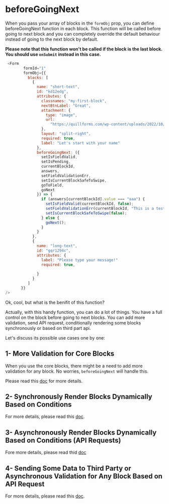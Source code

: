 # beforeGoingNext

When you pass your array of blocks in the `formObj` prop, you can define beforeGoingNext function in each block.
This function will be called before going to next block and you can completely override the default behaviour instead of going to the next block by default.

**Please note that this function won't be called if the block is the last block. You should use `onSubmit` instead in this case.**

``` js
 <Form
        formId="1"
        formObj={{
          blocks: [
            {
              name: "short-text",
              id: "kd12edg",
              attributes: {
                classnames: "my-first-block",
                nextBtnLabel: "Great",
                attachment: {
                  type: "image",
                  url:
                    "https://quillforms.com/wp-content/uploads/2022/10/ludovic-migneault-B9YbNbaemMI-unsplash_50-scaled.jpeg"
                },
                layout: "split-right",
                required: true,
                label: "Let's start with your name"
              },
              beforeGoingNext: ({
                setIsFieldValid,
                setIsPending,
                currentBlockId,
                answers,
                setFieldValidationErr,
                setIsCurrentBlockSafeToSwipe,
                goToField,
                goNext
              }) => {
                if (answers[currentBlockId].value === "aaa") {
                  setIsFieldValid(currentBlockId, false);
                  setFieldValidationErr(currentBlockId, "This is a test");
                  setIsCurrentBlockSafeToSwipe(false);
                } else {
                  goNext();
                }
              }
            },
            {
              name: "long-text",
              id: "gqr1294c",
              attributes: {
                label: "Please type your message!"
                required: true,
      
              }
            }
          ]
       }}
/>
```
Ok, cool, but what is the benifit of this function?

Actually, with this handy function, you can do a lot of things. You have a full control on the block before going to next blocks.
You can add more validation, send API request, conditionally rendering some blocks synchronously or based on third part api.


Let's discuss its possible use cases one by one:

## 1- More Validation for Core Blocks

When you use the core blocks, there might be a need to add more validation for any block. No worries, `beforeGoingNext` will handle this.

Please read this [doc](./core-blocks-validation.md) for more details.


## 2- Synchronously Render Blocks Dynamically Based on Conditions

For more details, please read this [doc](./dynamic-blocks-rendering.md).


## 3- Asynchronously Render Blocks Dynamically Based on Conditions (API Requests)

Fore more details, please read thid [doc](./async-dynamic-block-rendering.md)


## 4- Sending Some Data to Third Party or Asynchronous Validation for Any Block Based on API Request 

For more details, please read this [doc](./async-request.md).
